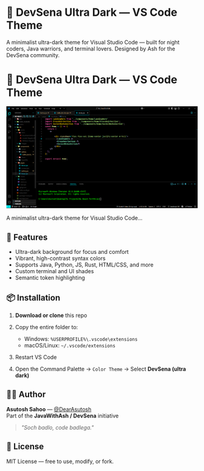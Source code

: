 # 🖤 DevSena Ultra Dark — VS Code Theme

A minimalist ultra-dark theme for Visual Studio Code — built for night coders, Java warriors, and terminal lovers. Designed by Ash for the DevSena community.

# 🖤 DevSena Ultra Dark — VS Code Theme

![DevSena Ultra Dark Preview](Screenshot.png)

A minimalist ultra-dark theme for Visual Studio Code...

## 🎯 Features

- Ultra-dark background for focus and comfort
- Vibrant, high-contrast syntax colors
- Supports Java, Python, JS, Rust, HTML/CSS, and more
- Custom terminal and UI shades
- Semantic token highlighting

## 📦 Installation

1. **Download or clone** this repo  
2. Copy the entire folder to:

   - Windows: `%USERPROFILE%\.vscode\extensions`
   - macOS/Linux: `~/.vscode/extensions`

3. Restart VS Code  
4. Open the Command Palette → `Color Theme` → Select **DevSena (ultra dark)**

## 🧑‍💻 Author

**Asutosh Sahoo** — [@DearAsutosh](https://github.com/DearAsutosh)  
Part of the **JavaWithAsh / DevSena** initiative

> _"Soch badlo, code badlega."_

## 📜 License

MIT License — free to use, modify, or fork.
